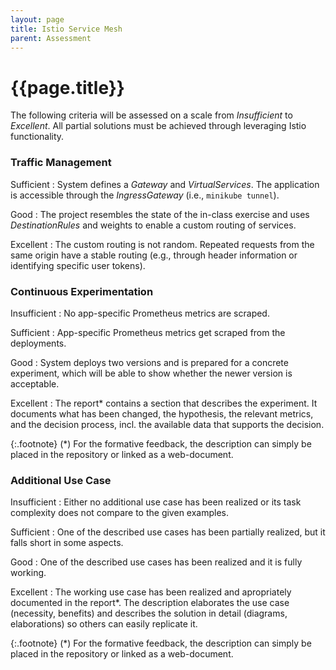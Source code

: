 ```yaml
---
layout: page
title: Istio Service Mesh
parent: Assessment
---
```


# {{page.title}}

The following criteria will be assessed on a scale from *Insufficient* to *Excellent*.
All partial solutions must be achieved through leveraging Istio functionality.


### Traffic Management

Sufficient
: System defines a *Gateway* and *VirtualServices*.
The application is accessible through the *IngressGateway* (i.e., `minikube tunnel`).

Good
: The project resembles the state of the in-class exercise and uses *DestinationRules* and weights to enable a custom routing of services.

Excellent
: The custom routing is not random.
Repeated requests from the same origin have a stable routing (e.g., through header information or identifying specific user tokens).

### Continuous Experimentation

Insufficient
: No app-specific Prometheus metrics are scraped.

Sufficient
: App-specific Prometheus metrics get scraped from the deployments.

Good
: System deploys two versions and is prepared for a concrete experiment, which will be able to show whether the newer version is acceptable.

Excellent
: The report\* contains a section that describes the experiment. It documents what has been changed, the hypothesis, the relevant metrics, and the decision process, incl. the available data that supports the decision.

{:.footnote}
(\*) For the formative feedback, the description can simply be placed in the repository or linked as a web-document.


### Additional Use Case

Insufficient
: Either no additional use case has been realized or its task complexity does not compare to the given examples.

Sufficient
: One of the described use cases has been partially realized, but it falls short in some aspects.

Good
: One of the described use cases has been realized and it is fully working.

Excellent
: The working use case has been realized and apropriately documented in the report\*.
The description elaborates the use case (necessity, benefits) and describes the solution in detail (diagrams, elaborations) so others can easily replicate it.

{:.footnote}
(\*) For the formative feedback, the description can simply be placed in the repository or linked as a web-document.
